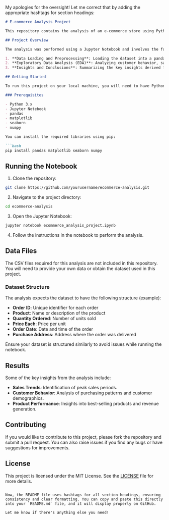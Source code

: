 My apologies for the oversight! Let me correct that by adding the appropriate hashtags for section headings:

```markdown
# E-commerce Analysis Project

This repository contains the analysis of an e-commerce store using Python and Jupyter Notebook. The analysis aims to provide insights into customer behavior, sales trends, and product performance using exploratory data analysis (EDA).

## Project Overview

The analysis was performed using a Jupyter Notebook and involves the following steps:

1. **Data Loading and Preprocessing**: Loading the dataset into a pandas DataFrame, handling missing values, and performing data cleaning.
2. **Exploratory Data Analysis (EDA)**: Analyzing customer behavior, sales trends, and product performance using various Python libraries like pandas, matplotlib, and seaborn.
3. **Insights and Conclusions**: Summarizing the key insights derived from the analysis.

## Getting Started

To run this project on your local machine, you will need to have Python 3 installed along with the required libraries.

### Prerequisites

- Python 3.x
- Jupyter Notebook
- pandas
- matplotlib
- seaborn
- numpy

You can install the required libraries using pip:

```bash
pip install pandas matplotlib seaborn numpy
```

## Running the Notebook

1. Clone the repository:

```bash
git clone https://github.com/yourusername/ecommerce-analysis.git
```

2. Navigate to the project directory:

```bash
cd ecommerce-analysis
```

3. Open the Jupyter Notebook:

```bash
jupyter notebook ecommerce_analysis_project.ipynb
```

4. Follow the instructions in the notebook to perform the analysis.

## Data Files

The CSV files required for this analysis are not included in this repository. You will need to provide your own data or obtain the dataset used in this project.

### Dataset Structure

The analysis expects the dataset to have the following structure (example):

- **Order ID**: Unique identifier for each order
- **Product**: Name or description of the product
- **Quantity Ordered**: Number of units sold
- **Price Each**: Price per unit
- **Order Date**: Date and time of the order
- **Purchase Address**: Address where the order was delivered

Ensure your dataset is structured similarly to avoid issues while running the notebook.

## Results

Some of the key insights from the analysis include:

- **Sales Trends**: Identification of peak sales periods.
- **Customer Behavior**: Analysis of purchasing patterns and customer demographics.
- **Product Performance**: Insights into best-selling products and revenue generation.

## Contributing

If you would like to contribute to this project, please fork the repository and submit a pull request. You can also raise issues if you find any bugs or have suggestions for improvements.

## License

This project is licensed under the MIT License. See the [LICENSE](LICENSE) file for more details.
```

Now, the README file uses hashtags for all section headings, ensuring consistency and clear formatting. You can copy and paste this directly into your `README.md` file, and it will display properly on GitHub.

Let me know if there's anything else you need!

